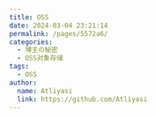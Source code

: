 ```yaml
---
title: OSS
date: 2024-03-04 23:21:14
permalink: /pages/5572a6/
categories:
  - 博主の秘密
  - OSS对象存储
tags:
  - OSS
author: 
  name: Atliyasi
  link: https://github.com/Atliyasi
---
```

